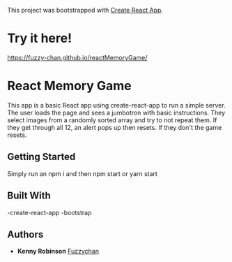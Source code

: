 This project was bootstrapped with [Create React App](https://github.com/facebookincubator/create-react-app).

# Try it here!

https://fuzzy-chan.github.io/reactMemoryGame/

# React Memory Game

This app is a basic React app using create-react-app to run a simple server. The user loads the page and sees a jumbotron with basic instructions. They select images from a randomly sorted array and try to not repeat them. If they get through all 12, an alert pops up then resets. If they don't the game resets.
## Getting Started

Simply run an npm i and then npm start or yarn start



## Built With

-create-react-app
-bootstrap

## Authors

* **Kenny Robinson**  [Fuzzychan](https://github.com/fuzzy-chan)
